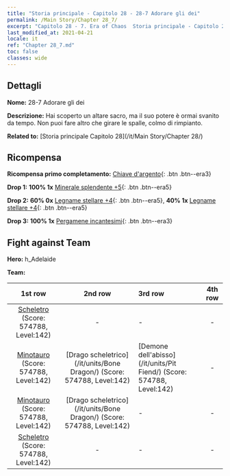 ```yaml
---
title: "Storia principale - Capitolo 28 - 28-7 Adorare gli dei"
permalink: /Main Story/Chapter 28_7/
excerpt: "Capitolo 28 - 7. Era of Chaos  Storia principale - Capitolo 28_7. 28-7 Adorare gli dei"
last_modified_at: 2021-04-21
locale: it
ref: "Chapter 28_7.md"
toc: false
classes: wide
---
```


## Dettagli

 **Nome:** 28-7 Adorare gli dei

 **Descrizione:** Hai scoperto un altare sacro, ma il suo potere è ormai svanito da tempo. Non puoi fare altro che girare le spalle, colmo di rimpianto.

 **Related to:** [Storia principale Capitolo 28](/it/Main Story/Chapter 28/)

## Ricompensa

 **Ricompensa primo completamento:** [Chiave d'argento](/it/Items/con_693/){: .btn .btn--era3}

 **Drop 1:** **100% 1x** [Minerale splendente +5](/it/Items/mat_96/){: .btn .btn--era5}

 **Drop 2:** **60% 0x** [Legname stellare +4](/it/Items/mat_90/){: .btn .btn--era5}, **40% 1x** [Legname stellare +4](/it/Items/mat_90/){: .btn .btn--era5}

 **Drop 3:** **100% 1x** [Pergamene incantesimi](/it/Items/con_694/){: .btn .btn--era3}


## Fight against Team
 **Hero:** h_Adelaide

 **Team:**


  | 1st row | 2nd row | 3rd row | 4th row |
  |:----:|:----:|:----|:----:|
  | [Scheletro](/it/units/Skeleton/) (Score: 574788, Level:142)  | - | - | - |
  | [Minotauro](/it/units/Minotaur/) (Score: 574788, Level:142)  | [Drago scheletrico](/it/units/Bone Dragon/) (Score: 574788, Level:142)  | [Demone dell'abisso](/it/units/Pit Fiend/) (Score: 574788, Level:142)  | - |
  | [Minotauro](/it/units/Minotaur/) (Score: 574788, Level:142)  | [Drago scheletrico](/it/units/Bone Dragon/) (Score: 574788, Level:142)  | - | - |
  | [Scheletro](/it/units/Skeleton/) (Score: 574788, Level:142)  | - | - | - |



